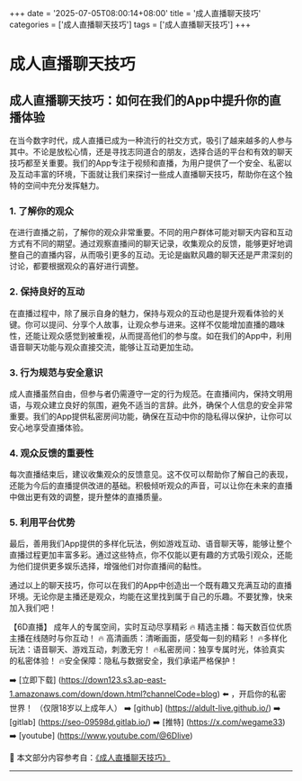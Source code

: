 +++
date = '2025-07-05T08:00:14+08:00'
title = '成人直播聊天技巧'
categories = ['成人直播聊天技巧']
tags = ['成人直播聊天技巧']
+++

# 成人直播聊天技巧

## 成人直播聊天技巧：如何在我们的App中提升你的直播体验

在当今数字时代，成人直播已成为一种流行的社交方式，吸引了越来越多的人参与其中。不论是放松心情，还是寻找志同道合的朋友，选择合适的平台和有效的聊天技巧都至关重要。我们的App专注于视频和直播，为用户提供了一个安全、私密以及互动丰富的环境，下面就让我们来探讨一些成人直播聊天技巧，帮助你在这个独特的空间中充分发挥魅力。

### 1. 了解你的观众

在进行直播之前，了解你的观众非常重要。不同的用户群体可能对聊天内容和互动方式有不同的期望。通过观察直播间的聊天记录，收集观众的反馈，能够更好地调整自己的直播内容，从而吸引更多的互动。无论是幽默风趣的聊天还是严肃深刻的讨论，都要根据观众的喜好进行调整。

### 2. 保持良好的互动

在直播过程中，除了展示自身的魅力，保持与观众的互动也是提升观看体验的关键。你可以提问、分享个人故事，让观众参与进来。这样不仅能增加直播的趣味性，还能让观众感觉到被重视，从而提高他们的参与度。如在我们的App中，利用语音聊天功能与观众直接交流，能够让互动更加生动。

### 3. 行为规范与安全意识

成人直播虽然自由，但参与者仍需遵守一定的行为规范。在直播间内，保持文明用语，与观众建立良好的氛围，避免不适当的言辞。此外，确保个人信息的安全非常重要。我们的App提供私密房间功能，确保在互动中你的隐私得以保护，让你可以安心地享受直播体验。

### 4. 观众反馈的重要性

每次直播结束后，建议收集观众的反馈意见。这不仅可以帮助你了解自己的表现，还能为今后的直播提供改进的基础。积极倾听观众的声音，可以让你在未来的直播中做出更有效的调整，提升整体的直播质量。

### 5. 利用平台优势

最后，善用我们App提供的多样化玩法，例如游戏互动、语音聊天等，能够让整个直播过程更加丰富多彩。通过这些特点，你不仅能以更有趣的方式吸引观众，还能为他们提供更多娱乐选择，增强他们对你直播间的黏性。

通过以上的聊天技巧，你可以在我们的App中创造出一个既有趣又充满互动的直播环境。无论你是主播还是观众，均能在这里找到属于自己的乐趣。不要犹豫，快来加入我们吧！

【6D直播】
成年人的专属空间，实时互动尽享精彩
🔥 精选主播：每天数百位优质主播在线随时与你互动！
🔥 高清画质：清晰画面，感受每一刻的精彩！
🔥多样化玩法：语音聊天、游戏互动，刺激无穷！
🔥私密房间：独享专属时光，体验真实的私密体验！
🔥安全保障：隐私与数据安全，我们承诺严格保护！

➡️ [立即下载] (https://down123.s3.ap-east-1.amazonaws.com/down/down.html?channelCode=blog) ⬅️ ，开启你的私密世界！
（仅限18岁以上成年人）
➡️ [github] (https://aldult-live.github.io/)
➡️ [gitlab] (https://seo-09598d.gitlab.io/)
➡️ [推特] (https://x.com/wegame33)
➡️ [youtube] (https://www.youtube.com/@6Dlive)


📘 本文部分内容参考自：[《成人直播聊天技巧》](https://github.com/liveshow123321/tvshow)

---
